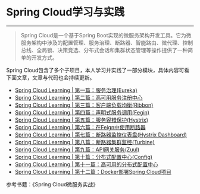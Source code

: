 # Spring Cloud学习与实践

------
>Spring Cloud是一个基于Spring Boot实现的微服务架构开发工具。它为微服务架构中涉及的配置管理、服务治理、断路器、智能路由、微代理、控制总线、全局锁、决策竞选、分布式会话和集群状态管理等操作提供了一种简单的开发方式。

Spring Cloud包含了多个子项目，本人学习并实践了一部分模块，具体内容可看下面文章，文章与代码也会持续更新。


 * [Spring Cloud Learning | 第一篇：服务治理(Eureka)](http://blog.csdn.net/qwssd/article/details/79084253)
 * [Spring Cloud Learning | 第二篇：高可用服务注册中心](http://blog.csdn.net/qwssd/article/details/79087125)
 * [Spring Cloud Learning | 第三篇：客户端负载均衡(Ribbon)](http://blog.csdn.net/qwssd/article/details/79094279)
 * [Spring Cloud Learning | 第四篇：声明式服务调用(Fegin)](http://blog.csdn.net/qwssd/article/details/79113536)
 * [Spring Cloud Learning | 第五篇：服务容错保护(Hystrix)](http://blog.csdn.net/qwssd/article/details/79123012)
 * [Spring Cloud Learning | 第六篇：在Feign中使用断路器](http://blog.csdn.net/qwssd/article/details/79125746)
 * [Spring Cloud Learning | 第七篇：断路器监控仪表盘(Hystrix Dashboard)](http://blog.csdn.net/qwssd/article/details/79126963)
 * [Spring Cloud Learning | 第八篇：断路器集群监控(Turbine)](http://blog.csdn.net/qwssd/article/details/79129069)
 * [Spring Cloud Learning | 第九篇：API网关服务(Zuul)](http://blog.csdn.net/qwssd/article/details/79227967)
 * [Spring Cloud Learning | 第十篇：分布式配置中心(Config)](http://blog.csdn.net/qwssd/article/details/79233329)
 * [Spring Cloud Learning | 第十一篇：高可用的分布式配置中心](http://blog.csdn.net/qwssd/article/details/79234118)
 * [Spring Cloud Learning | 第十二篇：Docker部署Spring Cloud项目](http://blog.csdn.net/qwssd/article/details/79259786)

 参考书籍：《Spring Cloud微服务实战》